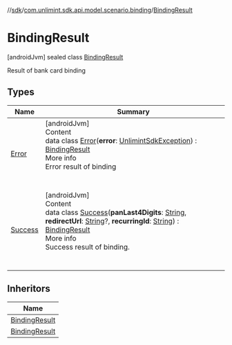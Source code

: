 //[sdk](../../../index.md)/[com.unlimint.sdk.api.model.scenario.binding](../index.md)/[BindingResult](index.md)



# BindingResult  
 [androidJvm] sealed class [BindingResult](index.md)

Result of bank card binding

   


## Types  
  
|  Name |  Summary | 
|---|---|
| <a name="com.unlimint.sdk.api.model.scenario.binding/BindingResult.Error///PointingToDeclaration/"></a>[Error](-error/index.md)| <a name="com.unlimint.sdk.api.model.scenario.binding/BindingResult.Error///PointingToDeclaration/"></a>[androidJvm]  <br>Content  <br>data class [Error](-error/index.md)(**error**: [UnlimintSdkException](../../com.unlimint.sdk.api.exceptions/-unlimint-sdk-exception/index.md)) : [BindingResult](index.md)  <br>More info  <br>Error result of binding  <br><br><br>|
| <a name="com.unlimint.sdk.api.model.scenario.binding/BindingResult.Success///PointingToDeclaration/"></a>[Success](-success/index.md)| <a name="com.unlimint.sdk.api.model.scenario.binding/BindingResult.Success///PointingToDeclaration/"></a>[androidJvm]  <br>Content  <br>data class [Success](-success/index.md)(**panLast4Digits**: [String](https://kotlinlang.org/api/latest/jvm/stdlib/kotlin/-string/index.html), **redirectUrl**: [String](https://kotlinlang.org/api/latest/jvm/stdlib/kotlin/-string/index.html)?, **recurringId**: [String](https://kotlinlang.org/api/latest/jvm/stdlib/kotlin/-string/index.html)) : [BindingResult](index.md)  <br>More info  <br>Success result of binding.  <br><br><br>|


## Inheritors  
  
|  Name | 
|---|
| <a name="com.unlimint.sdk.api.model.scenario.binding/BindingResult.Success///PointingToDeclaration/"></a>[BindingResult](-success/index.md)|
| <a name="com.unlimint.sdk.api.model.scenario.binding/BindingResult.Error///PointingToDeclaration/"></a>[BindingResult](-error/index.md)|

